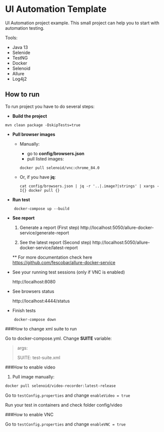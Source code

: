# UI Automation Template

UI Automation project example.
This small project can help you to start with automation testing. 

Tools:

- Java 13
- Selenide
- TestNG
- Docker
- Selenoid
- Allure
- Log4j2

## How to run

To run project you have to do several steps:

* **Build the project**

```
mvn clean package -DskipTests=true
```

* **Pull browser images**

    * Manually:
   
        - go to **config/browsers.json**
        - pull listed images: 
        
      ```
      docker pull selenoid/vnc:chrome_84.0
      ```
        
   * Or, if you have **jq**:
    
        ```
        cat config/browsers.json | jq -r '..|.image?|strings' | xargs -I{} docker pull {}
        ```

* **Run test** 
```$bash
    docker-compose up --build
```

* **See report**

    1.  Generate a report (First step)
    http://localhost:5050/allure-docker-service/generate-report
    
    2. See the latest report (Second step)
    http://localhost:5050/allure-docker-service/latest-report
     
     ** For more documentation check here
     https://github.com/fescobar/allure-docker-service

* See your running test sessions (only if VNC is enabled)

    http://localhost:8080
    
* See browsers status 

    http://localhost:4444/status

* Finish tests
```$bash
    docker-compose down
```

###How to change xml suite to run
 
Go to docker-compose.yml. Change **SUITE** variable:

> args:
>
>  SUITE: test-suite.xml


###How to enable video

1. Pull image manually:
```bash
docker pull selenoid/video-recorder:latest-release
```

Go to `testConfig.properties` and change `enableVideo = true`

Run your test in containers and check folder config/video


###How to enable VNC

Go to `testConfig.properties` and change `enableVNC = true`